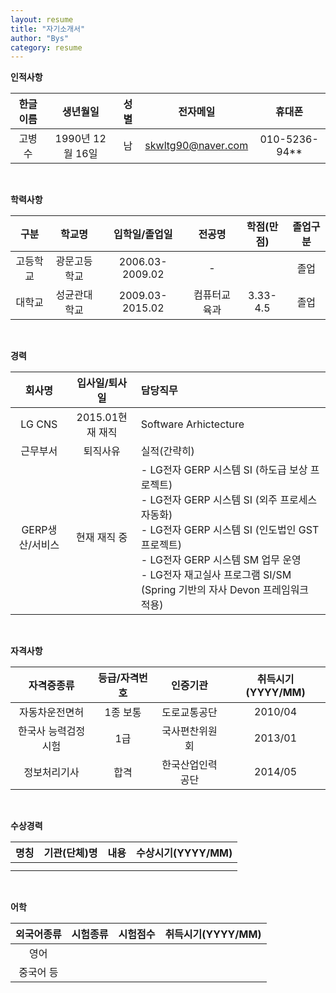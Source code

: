 ```yaml
---
layout: resume
title: "자기소개서"
author: "Bys"
category: resume
---
```


**인적사항**

|한글이름|생년월일|성별|전자메일|휴대폰|
| :-: | :-: | :-: | :-: | :-: |
|고병수|1990년 12월 16일|남|skwltg90@naver.com|010-5236-94**|

<br>


**학력사항**

|구분|학교명|입학일/졸업일|전공명|학점(만점)|졸업구분|
| :-: | :-: | :-: | :-: | :-: | :-: |
|고등학교|광문고등학교|2006.03-2009.02|-||졸업|
|대학교|성균관대학교|2009.03-2015.02|컴퓨터교육과|3.33-4.5|졸업|

<br>


**경력**

|회사명|입사일/퇴사일|담당직무|
| :---: | :---: | :--- |
|LG CNS|2015.01현재 재직|Software Arhictecture|
|근무부서|퇴직사유|실적(간략히)|
|GERP생산/서비스|현재 재직 중|- LG전자 GERP 시스템 SI (하도급 보상 프로젝트) <br>- LG전자 GERP 시스템 SI (외주 프로세스 자동화)<br>- LG전자 GERP 시스템 SI (인도법인 GST 프로젝트)<br>- LG전자 GERP 시스템 SM 업무 운영<br>- LG전자 재고실사 프로그램 SI/SM (Spring 기반의 자사 Devon 프레임워크 적용)|

<br>


**자격사항**

|자격증종류|등급/자격번호|인증기관|취득시기(YYYY/MM)|
| :-: | :-: | :-: | :-: |
|자동차운전면허|1종 보통|도로교통공단|2010/04|
|한국사 능력검정시험|1급|국사편찬위원회|2013/01|
|정보처리기사|합격|한국산업인력공단|2014/05|

<br>


**수상경력**

|명칭|기관(단체)명|내용|수상시기(YYYY/MM)|
| :-: | :-: | :-: | :-: |
|||||
|||||

<br>


**어학**

|외국어종류|시험종류|시험점수|취득시기(YYYY/MM)|
| :-: | :-: | :-: | :-: |
|영어||||
|중국어 등||||
